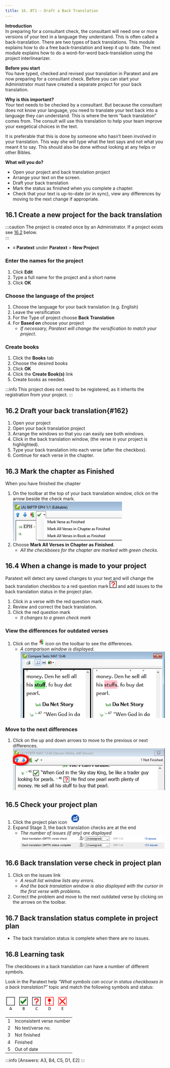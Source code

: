 ```yaml
---
title: 16. BT1 – Draft a Back Translation
---
```

**Introduction**  
In preparing for a consultant check, the consultant will need one or more versions of your text in a language they understand. This is often called a back-translation. There are two types of back translations. This module explains how to do a free back-translation and keep it up to date. The next module explains how to do a word-for-word back-translation using the project interlinearizer.

**Before you start**  
You have typed, checked and revised your translation in Paratext and are now preparing for a consultant check. Before you can start your Administrator must have created a separate project for your back translation.

**Why is this important?**  
Your text needs to be checked by a consultant. But because the consultant does not know your language, you need to translate your text back into a language they can understand. This is where the term “back translation” comes from. The consult will use this translation to help your team improve your exegetical choices in the text.

It is preferable that this is done by someone who hasn’t been involved in your translation. This way she will type what the text says and not what you meant it to say. This should also be done without looking at any helps or other Bibles.

**What will you do?**  
-  Open your project and back translation project
-  Arrange your text on the screen.
-  Draft your back translation
-  Mark the status as finished when you complete a chapter.
-  Check that your text is up-to-date (or in sync), view any differences by moving to the next change if appropriate.

## 16.1 Create a new project for the back translation
 
:::caution
The project is created once by an Administrator. If a project exists see [16.2](#162) below.   
:::
- **≡ Paratext** under **Paratext** \> **New Project** 

### Enter the names for the project
1.  Click **Edit** 
1.  Type a full name for the project and a short name 
1.  Click **OK** 

### Choose the language of the project
1.  Choose the language for your back translation (e.g. English)
1.  Leave the versification
1.  For the Type of project choose **Back Translation**
1.  For **Based on** choose your project  
    - *If necessary, Paratext will change the versification to match your project.*

### Create books 
1.  Click the **Books** tab
1.  Choose the desired books
1.  Click **OK**
1.  Click the **Create Book(s)** link
1.  Create books as needed.

:::info
This project does not need to be registered, as it inherits the registration from your project.
:::

## 16.2 Draft your back translation{#162}
1.  Open your project
1.  Open your back translation project
1.  Arrange the windows so that you can easily see both windows.
1.  Click in the back translation window, (the verse in your project is highlighted).
1.  Type your back translation into each verse (after the checkbox).
1.  Continue for each verse in the chapter.

## 16.3 Mark the chapter as Finished
When you have finished the chapter

1.  On the toolbar at the top of your back translation window, click on the arrow beside the check mark.  
    ![wordml://97.png](../media/285e6d53f77a7d2d34ab6c4e22065e3b.png)
1.  Choose **Mark All Verses in Chapter as Finished**.
    - *All the checkboxes for the chapter are marked with green checks.*

## 16.4 When a change is made to your project
Paratext will detect any saved changes to your text and will change the back translation checkbox to a red question mark ![wordml://98.png](../media/fd2a2899133a5e6932581c91e4a3f0e3.png) and add issues to the back translation status in the project plan.

1.  Click in a verse with the red question mark.
1.  Review and correct the back translation.
1.  Click the red question mark  
    -  *It changes to a green check mark*

### View the differences for outdated verses
1.  Click on the ![wordml://99.png](../media/be3ec4dba9fa9fd49cc3cfbf9d635979.png) icon on the toolbar to see the differences.  
    - *A comparison window is displayed*.  
    ![wordml://100.png](../media/9da74a5911c8ba1d92d9e18caad3db4a.png)

### Move to the next differences
1.  Click on the up and down arrows to move to the previous or next differences.  
    ![wordml://101.png](../media/ec6005b7e6d58cf0917c133ddb451b24.png)


## 16.5 Check your project plan
1.  Click the project plan icon ![wordml://102.png](../media/d4f73d4e85851f0a7038bdd7f203d5f5.png)
1.  Expand Stage 3, the back translation checks are at the end  
    - *The number of issues (if any) are displayed*  
    ![wordml://103.png](../media/06c918135131c6c83bfff9ae5644156b.png)

## 16.6 Back translation verse check in project plan
1.  Click on the issues link  
    - *A result list window lists any errors.*  
    -  *And the back translation window is also displayed with the cursor in the first verse with problems.*
1.  Correct the problem and move to the next outdated verse by clicking on the arrows on the toolbar.

## 16.7 Back translation status complete in project plan
-  The back translation status is complete when there are no issues.

## 16.8 Learning task
The checkboxes in a back translation can have a number of different symbols.

Look in the Paratext help *“What symbols can occur in status checkboxes in a back translation?”* topic and match the following symbols and status:

![](../media/ABCDE.png)

|  |    |
|---|---------------------------|
| 1 | Inconsistent verse number |
| 2 | No text/verse no.         |
| 3 | Not finished              |
| 4 | Finished                  |
| 5 | Out of date               |


:::info
[Answers: A3, B4, C5, D1, E2]
:::